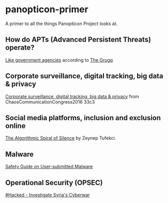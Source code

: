 # panopticon-primer

A primer to all the things Panopticon Project looks at.

## How do APTs (Advanced Persistent Threats) operate?

[Like government agencies](https://www.youtube.com/watch?v=wP2J9aYM6Oo) according to [The Grugq](https://twitter.com/thegrugq)

## Corporate surveillance, digital tracking, big data & privacy

[Corporate surveillance, digital tracking, big data & privacy](https://www.youtube.com/watch?v=3ABaGEWjFIg) from ChaosCommunicationCongress2016 33c3

## Social media platforms, inclusion and exclusion online

[The Algorithmic Spiral of Silence](https://www.youtube.com/watch?v=pO-brBVRyN8&index=12&list=PLYiaJo7rYNXLQSEAa2RdyyiS28Ke2Rl60) by Zeynep Tufekci.

## Malware

[Safety Guide on User-submitted Malware](https://blog.coralproject.net/user-submitted-malware/)

## Operational Security (OPSEC)

[#Hacked - Investigate Syria's Cyberwar](https://syhacked.com/)
